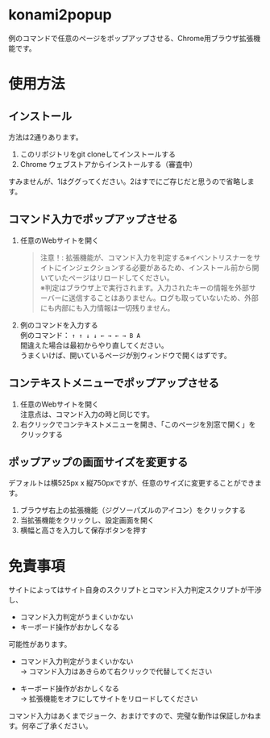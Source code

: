 # konami2popup

例のコマンドで任意のページをポップアップさせる、Chrome用ブラウザ拡張機能です。

# 使用方法

## インストール
 
方法は2通りあります。
1. このリポジトリをgit cloneしてインストールする
2. Chrome ウェブストアからインストールする（審査中）

すみませんが、1はググってください。2はすでにご存じだと思うので省略します。

## コマンド入力でポップアップさせる

1. 任意のWebサイトを開く
    > 注意！: 拡張機能が、コマンド入力を判定する※イベントリスナーをサイトにインジェクションする必要があるため、インストール前から開いていたページはリロードしてください。  
    > ※判定はブラウザ上で実行されます。入力されたキーの情報を外部サーバーに送信することはありません。ログも取っていないため、外部にも内部にも入力情報は一切残りません。
2. 例のコマンドを入力する  
    例のコマンド： `↑ ↑ ↓ ↓ ← → ← → B A`  
    間違えた場合は最初からやり直してください。  
    うまくいけば、開いているページが別ウィンドウで開くはずです。

## コンテキストメニューでポップアップさせる

1. 任意のWebサイトを開く  
    注意点は、コマンド入力の時と同じです。
2. 右クリックでコンテキストメニューを開き、「このページを別窓で開く」をクリックする

## ポップアップの画面サイズを変更する
デフォルトは横525px x 縦750pxですが、任意のサイズに変更することができます。
1. ブラウザ右上の拡張機能（ジグソーパズルのアイコン）をクリックする
2. 当拡張機能をクリックし、設定画面を開く
3. 横幅と高さを入力して保存ボタンを押す

# 免責事項

サイトによってはサイト自身のスクリプトとコマンド入力判定スクリプトが干渉し、
* コマンド入力判定がうまくいかない
* キーボード操作がおかしくなる

可能性があります。

* コマンド入力判定がうまくいかない  
    → コマンド入力はあきらめて右クリックで代替してください

* キーボード操作がおかしくなる  
    → 拡張機能をオフにしてサイトをリロードしてください

コマンド入力はあくまでジョーク、おまけですので、完璧な動作は保証しかねます。何卒ご了承ください。